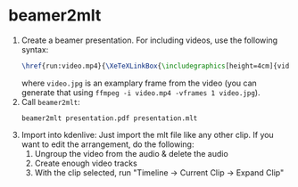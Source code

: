 beamer2mlt
==========

1. Create a beamer presentation. For including videos, use the following syntax:
   ```latex
   \href{run:video.mp4}{\XeTeXLinkBox{\includegraphics[height=4cm]{video.jpg}}}
   ```
   where `video.jpg` is an examplary frame from the video (you can generate that using `ffmpeg -i video.mp4 -vframes 1 video.jpg`).
2. Call `beamer2mlt`:
   ```
   beamer2mlt presentation.pdf presentation.mlt
   ```
3. Import into kdenlive:
   Just import the mlt file like any other clip. If you want to edit the arrangement, do the following:
   1. Ungroup the video from the audio & delete the audio
   2. Create enough video tracks
   3. With the clip selected, run "Timeline -> Current Clip -> Expand Clip"

